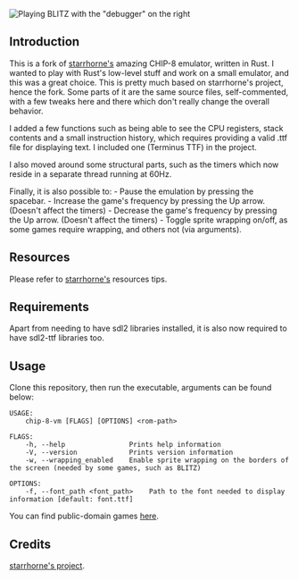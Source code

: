 ![Playing BLITZ with the "debugger" on the right](link)

## Introduction

This is a fork of [starrhorne's](https://github.com/starrhorne/chip8-rust) amazing CHIP-8 emulator, written in Rust.
I wanted to play with Rust's low-level stuff and work on a small emulator, and this was a great choice. 
This is pretty much based on starrhorne's project, hence the fork. 
Some parts of it are the same source files, self-commented, with a few tweaks here and there which don't really change the overall behavior.

I added a few functions such as being able to see the CPU registers, stack contents and a small instruction history,
which requires providing a valid .ttf file for displaying text. I included one (Terminus TTF) in the project.

I also moved around some structural parts, such as the timers which now reside in a separate thread running at 60Hz.

Finally, it is also possible to:
    - Pause the emulation by pressing the spacebar.
    - Increase the game's frequency by pressing the Up arrow. (Doesn't affect the timers)
    - Decrease the game's frequency by pressing the Up arrow. (Doesn't affect the timers)
    - Toggle sprite wrapping on/off, as some games require wrapping, and others not (via arguments).

## Resources

Please refer to [starrhorne's](https://github.com/starrhorne/chip8-rust) resources tips.

## Requirements

Apart from needing to have sdl2 libraries installed, it is also now required to have sdl2-ttf libraries too.

## Usage

Clone this repository, then run the executable, arguments can be found below:

```
USAGE:
    chip-8-vm [FLAGS] [OPTIONS] <rom-path>

FLAGS:
    -h, --help                Prints help information
    -V, --version             Prints version information
    -w, --wrapping_enabled    Enable sprite wrapping on the borders of the screen (needed by some games, such as BLITZ)

OPTIONS:
    -f, --font_path <font_path>    Path to the font needed to display information [default: font.ttf]

```

You can find public-domain games [here](https://www.zophar.net/pdroms/chip8/chip-8-games-pack.html). 


## Credits

[starrhorne's project](https://github.com/starrhorne/chip8-rust).
